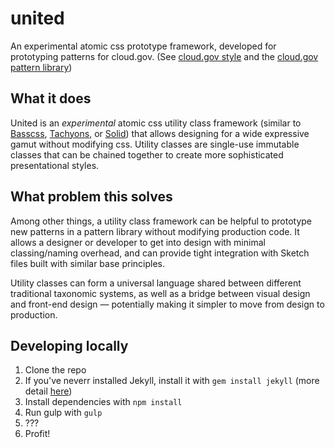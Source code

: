 # united
An experimental atomic css prototype framework, developed for prototyping patterns for cloud.gov. (See [cloud.gov style](https://github.com/18F/cg-style) and the [cloud.gov pattern library](https://styleguide.fr.cloud.gov/))

## What it does
United is an _experimental_ atomic css utility class framework (similar to [Basscss](http://basscss.com/), [Tachyons](http://tachyons.io/), or [Solid](http://solid.buzzfeed.com/)) that allows designing for a wide expressive gamut without modifying css. Utility classes are single-use immutable classes that can be chained together to create more sophisticated presentational styles.

## What problem this solves
Among other things, a utility class framework can be helpful to prototype new patterns in a pattern library without modifying production code. It allows a designer or developer to get into design with minimal classing/naming overhead, and can provide tight integration with Sketch files built with similar base principles.

Utility classes can form a universal language shared between different traditional taxonomic systems, as well as a bridge between visual design and front-end design — potentially making it simpler to move from design to production.

## Developing locally
1. Clone the repo
2. If you've neverr installed Jekyll, install it with `gem install jekyll` (more detail [here](https://jekyllrb.com/docs/installation/))
3. Install dependencies with `npm install`
4. Run gulp with `gulp`
5. ???
6. Profit!
